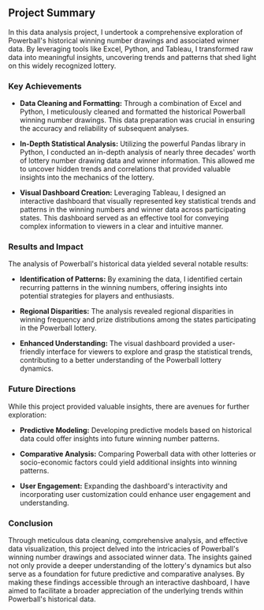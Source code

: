 ## Project Summary

In this data analysis project, I undertook a comprehensive exploration of Powerball's historical winning number drawings and associated winner data. By leveraging tools like Excel, Python, and Tableau, I transformed raw data into meaningful insights, uncovering trends and patterns that shed light on this widely recognized lottery.

### Key Achievements

- **Data Cleaning and Formatting:** Through a combination of Excel and Python, I meticulously cleaned and formatted the historical Powerball winning number drawings. This data preparation was crucial in ensuring the accuracy and reliability of subsequent analyses.

- **In-Depth Statistical Analysis:** Utilizing the powerful Pandas library in Python, I conducted an in-depth analysis of nearly three decades' worth of lottery number drawing data and winner information. This allowed me to uncover hidden trends and correlations that provided valuable insights into the mechanics of the lottery.

- **Visual Dashboard Creation:** Leveraging Tableau, I designed an interactive dashboard that visually represented key statistical trends and patterns in the winning numbers and winner data across participating states. This dashboard served as an effective tool for conveying complex information to viewers in a clear and intuitive manner.

### Results and Impact

The analysis of Powerball's historical data yielded several notable results:

- **Identification of Patterns:** By examining the data, I identified certain recurring patterns in the winning numbers, offering insights into potential strategies for players and enthusiasts.

- **Regional Disparities:** The analysis revealed regional disparities in winning frequency and prize distributions among the states participating in the Powerball lottery.

- **Enhanced Understanding:** The visual dashboard provided a user-friendly interface for viewers to explore and grasp the statistical trends, contributing to a better understanding of the Powerball lottery dynamics.

### Future Directions

While this project provided valuable insights, there are avenues for further exploration:

- **Predictive Modeling:** Developing predictive models based on historical data could offer insights into future winning number patterns.

- **Comparative Analysis:** Comparing Powerball data with other lotteries or socio-economic factors could yield additional insights into winning patterns.

- **User Engagement:** Expanding the dashboard's interactivity and incorporating user customization could enhance user engagement and understanding.

### Conclusion

Through meticulous data cleaning, comprehensive analysis, and effective data visualization, this project delved into the intricacies of Powerball's winning number drawings and associated winner data. The insights gained not only provide a deeper understanding of the lottery's dynamics but also serve as a foundation for future predictive and comparative analyses. By making these findings accessible through an interactive dashboard, I have aimed to facilitate a broader appreciation of the underlying trends within Powerball's historical data.
